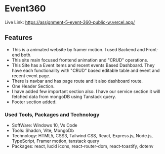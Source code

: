 # Event360

Live Link: https://assignment-5-event-360-public-w.vercel.app/

## Features

- This is a animated website by framer motion. I used Backend and Front-end both.
- This site main focused frontend animation and "CRUD" operations.
- This Site has a Event items and recent events Based Dashboard. They have each functionality with "CRUD" based editable table and event and recent event page.
- There is navbar and has page route and it also dashboard route.
- One Header Section.
- I have added few important section also. I have our service section it will fetched data from mongoDB using Tanstack query.
- Footer section added.

### Used Tools, Packages and Technology

- SoftWare: Windows 10, Vs Code
- Tools: Shadcn, Vite, MongoDb
- Technology: HTML5, CSS3, Tailwind CSS, React, Express.js, Node.js, TypeScript, Framer motion, tanstack query
- Packages: react, lucid icons, react-router-dom, react-toastify, dotenv
